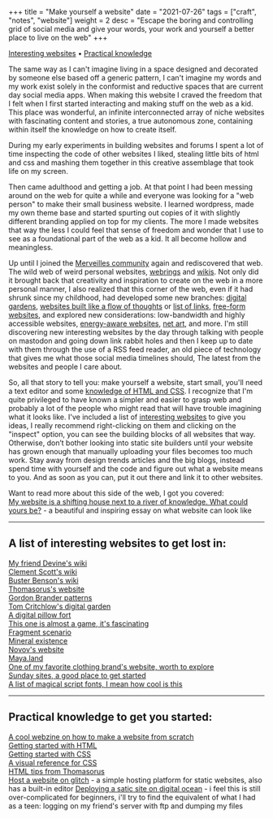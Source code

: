 +++
title = "Make yourself a website"
date = "2021-07-26"
tags = ["craft", "notes", "website"]
weight = 2
desc = "Escape the boring and controlling grid of social media and give your words, your work and yourself a better place to live on the web"
+++

<div class="table-of-contents">

[Interesting websites](#a-list-of-interesting-websites-to-get-lost-in) •
[Practical knowledge](#practical-knowledge-to-get-you-started)

</div>

The same way as I can't imagine living in a space designed and decorated by someone else based off a generic pattern, I can't imagine my words and my work exist solely in the conformist and reductive spaces that are current day social media apps. When making this website I craved the freedom that I felt when I first started interacting and making stuff on the web as a kid. This place was wonderful, an infinite interconnected array of niche websites with fascinating content and stories, a true autonomous zone, containing within itself the knowledge on how to create itself.

During my early experiments in building websites and forums I spent a lot of time inspecting the code of other websites I liked, stealing little bits of html and css and mashing them together in this creative assemblage that took life on my screen.

Then came adulthood and getting a job. At that point I had been messing around on the web for quite a while and everyone was looking for a "web person" to make their small business website. I learned wordpress, made my own theme base and started spurting out copies of it with slightly different branding applied on top for my clients. The more I made websites that way the less I could feel that sense of freedom and wonder that I use to see as a foundational part of the web as a kid. It all become hollow and meaningless.

Up until I joined the [Merveilles community](https://merveilles.town/) again and rediscovered that web. The wild web of weird personal websites, [webrings](https://webring.xxiivv.com/#random) and [wikis](https://wiki.xxiivv.com/site/about.html). Not only did it brought back that creativity and inspiration to create on the web in a more personal manner, I also realized that this corner of the web, even if it had shrunk since my childhood, had developed some new branches: [digital gardens](https://tomcritchlow.com/2019/02/17/building-digital-garden/), [websites built like a flow of thoughts](http://npanzer.com/bog/cirzi.html) or [list of links](http://daywreckers.com/), [free-form websites](https://www.cellestialstudios.com/), and explored new considerations: low-bandwidth and highly accessible websites, [energy-aware websites](https://branch.climateaction.tech/), [net art](http://archive.rhizome.org/), and more. I'm still discovering new interesting websites by the day through talking with people on mastodon and going down link rabbit holes and then I keep up to date with them through the use of a RSS feed reader, an old piece of technology that gives me what those social media timelines should, The latest from the websites and people I care about.

So, all that story to tell you: make yourself a website, start small, you'll  need a text editor and some [knowledge of HTML and CSS](#practical-knowledge-to-get-you-started). I recognize that I'm quite privileged to have known a simpler and easier to grasp web and probably a lot of the people who might read that will have trouble imagining what it looks like. I've included a list of [interesting websites](#a-list-of-interesting-websites-to-get-lost-in) to give you ideas, I really recommend right-clicking on them and clicking on the "inspect" option, you can see the building blocks of all websites that way. Otherwise, don’t bother looking into static site builders until your website has grown enough that manually uploading your files becomes too much work. Stay away from design trends articles and the big blogs, instead spend time with yourself and the code and figure out what a website means to you. And as soon as you can, put it out there and link it to other websites.

Want to read more about this side of the web, I got you covered:  
[My website is a shifting house next to a river of knowledge. What could yours be?](https://thecreativeindependent.com/essays/laurel-schwulst-my-website-is-a-shifting-house-next-to-a-river-of-knowledge-what-could-yours-be/) - a beautiful and inspiring essay on what website can look like

---

## A list of interesting websites to get lost in:  
[My friend Devine's wiki](https://wiki.xxiivv.com/site/home.html)  
[Clement Scott's wiki](https://nchrs.xyz/site/home.html)  
[Buster Benson's wiki](https://notes.busterbenson.com/)  
[Thomasorus's website](https://thomasorus.com/home.html)  
[Gordon Brander patterns](http://gordonbrander.com/pattern/)  
[Tom Critchlow's digital garden](https://tomcritchlow.com/wiki/)  
[A digital pillow fort](https://eli.li/)  
[This one is almost a game, it's fascinating](https://sixey.es/crystal/)  
[Fragment scenario](http://fragmentscenario.com/index.html)  
[Mineral existence](https://mineralexistence.com/)  
[Novov's website](https://novov.me/index.html)  
[Maya.land](https://maya.land/)  
[One of my favorite clothing brand's website, worth to explore](https://online-ceramics.com/)  
[Sunday sites, a good place to get started](https://sundaysites.cafe/index.html)  
[A list of magical script fonts, I mean how cool is this](http://www.geocities.ws/nu_isis/fonts.html)

---

## Practical knowledge to get you started:  
[A cool webzine on how to make a website from scratch](https://solarpunk.cool/zines/web-zine-01/table-of-contents.html)  
[Getting started with HTML](https://developer.mozilla.org/en-US/docs/Learn/HTML/Introduction_to_HTML/Getting_started)  
[Getting started with CSS](https://developer.mozilla.org/en-US/docs/Learn/CSS/First_steps/Getting_started)  
[A visual reference for CSS](https://cssreference.io/)  
[HTML tips from Thomasorus](https://thomasorus.com/html-tips.html)  
[Host a website on glitch](https://glitch.com/create-project) - a simple hosting platform for static websites, also has a built-in editor
[Deploying a satic site on digital ocean](https://www.digitalocean.com/community/tutorials/how-to-deploy-a-static-website-to-the-cloud-with-digitalocean-app-platform) - i feel this is still over-complicated for beginners, i'll try to find the equivalent of what I had as a teen: logging on my friend's server with ftp and dumping my files
